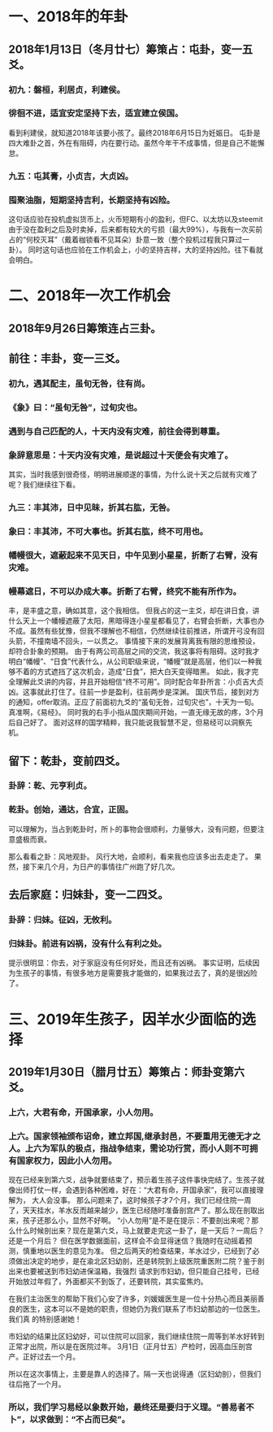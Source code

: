 # 一、2018年的年卦
## 2018年1月13日（冬月廿七）筹策占：屯卦，变一五爻。

### 初九：磐桓，利居贞，利建侯。
### 徘徊不进，适宜安定坚持下去，适宜建立侯国。

看到利建侯，就知道2018年该要小孩了。最终2018年6月15日为妊娠日。
屯卦是四大难卦之首，外在有阻碍，内在要行动。虽然今年干不成事情，但是自己不能懈怠。

### 九五：屯其膏，小贞吉，大贞凶。
### 囤聚油脂，短期坚持吉利，长期坚持有凶险。

这句话应验在投机虚拟货币上，火币短期有小的盈利，但FC、以太坊以及steemit由于没在盈利之后及时卖掉，后来都有较大的亏损（最大99%），与我有一次买前占的“何校灭耳”（戴着枷锁看不见耳朵）卦意一致（整个投机过程我只算过一卦）。
同时这句话也应验在工作机会上，小的坚持吉祥，大的坚持凶险。往下看就会明白。


# 二、2018年一次工作机会
## 2018年9月26日筹策连占三卦。

## 前往：丰卦，变一三爻。

### 初九，遇其配主，虽旬无咎，往有尚。 
### 《象》曰：“虽旬无咎”，过旬灾也。
### 遇到与自己匹配的人，十天内没有灾难，前往会得到尊重。
### 象辞意思是：十天内没有灾难，是说超过十天便会有灾难了。

其实，当时我感到很奇怪，明明进展顺遂的事情，为什么说十天之后就有灾难了呢？我们继续往下看。

### 九三：丰其沛，日中见昧，折其右肱，无咎。
### 象曰：丰其沛，不可大事也。折其右肱，终不可用也。
### 幡幔很大，遮蔽起来不见天日，中午见到小星星，折断了右臂，没有灾难。
### 幔幕遮日，不可以办成大事。折断了右臂，终究不能有所作为。

丰，是丰盛之意，确如其意，这个我相信。
但我占的这一主爻，却在讲日食，讲什么天上一个幡幔遮蔽了太阳，黑暗得连小星星都看见了，右臂会折断，大事也办不成。虽然有些犹豫，但我不理解也不相信，仍然继续往前推进，所谓开弓没有回头箭，不撞南墙不回头，一以贯之。
事情接下来的发展背离我有限的思维预设，却符合卦象的预期。
由于有两公司高层之间的交流，我这事将有阻碍。这时我才明白“幡幔”、“日食”代表什么，从公司职级来说，“幡幔”就是高层，他们以一种我够不着的方式遮挡了这次机会，造成“日食”，把大白天变得暗黑。
如此，我才完全理解此爻讲的内容，并且开始相信“终不可用”。同时配合年卦所言：小贞吉大贞凶。这事就此打住了。往前一步是盈利，往前两步是深渊。
国庆节后，接到对方的通知，offer取消。正应了前面初九爻的“虽旬无咎，过旬灾也”，十天为一旬。真准啊，《易经》。
同时我的右手小指从国庆期间开始，一直无缘无故的疼，3个月后自己好了。
面对这样的国学精粹，我只能说我智慧不足，但易经可以洞察先机。



## 留下：乾卦，变前四爻。

### 卦辞：乾、元亨利贞。
### 乾卦。创始，通达，合宜，正固。

可以理解为，当占到乾卦时，所卜的事物会很顺利，力量够大，没有问题，但要注意盛极而衰。

那么看看之卦：风地观卦。
风行大地，会顺利，看来我也应该多出去走走了。
果然，接下来几个月，为日产的事情往广州跑了好几次。


## 去后家庭：归妹卦，变一二四爻。

### 卦辞：归妹。征凶，无攸利。
### 归妹卦。前进有凶祸，没有什么有利之处。

提示很明显：你去，对于家庭没有任何好处，而且还有凶祸。
事实证明，后续因为生孩子的事情，有很多地方是需要我才能做的，如果我过去了，真的是很凶险了。

# 三、2019年生孩子，因羊水少面临的选择
## 2019年1月30日（腊月廿五）筹策占：师卦变第六爻。

### 上六，大君有命，开国承家，小人勿用。
### 上六。国家领袖颁布诏命，建立邦国,继承封邑，不要重用无德无才之人。上六为军队的极点，指战争结束，需论功行赏，而小人则不可拥有国家权力，因此小人勿用。

现在已经来到第六爻，战争就要结束了，预示着生孩子这件事快完结了。生孩子就像出师打仗一样，会遇到各种困难，好在：“大君有命，开国承家”，我可以直接理解为，
大人会没事。
那么问题来了，这时候孩子才7个月，我们已经住院一周了，天天挂水，羊水反而越来越少，医生已经随时准备剖宫产了。那么现在剖取出来，孩子还那么小，显然不好啊。
“小人勿用”是不是在提示：不要剖出来呢？那么什么时候剖出来？现在是第六爻，马上就要走完这一卦了，是一天后？一周后？还是一个月后？
但在医学数据面前，这样会不会显得迷信？我随时在动摇着预测，慎重地以医生的意见为准。
但之后两天的检查结果，羊水过少，已经到了必须做出决定的地步，是在渝北区妇幼剖，还是转院到上级医院重医附二院？鉴于剖出来也要被送到市妇幼进保温箱，我强烈
请求到市妇幼，但只能自己挂号，已经开始放过年假了，外面都买不到饭了，还要转院，其实蛮焦灼。

在我们主治医生的帮助下我们心安了许多，刘媛媛医生是一位十分热心而且美丽善良的医生，这本可以不是她的职责，但她仍为我们联系了市妇幼那边的一位医生。我们真
的特别感谢她！

市妇幼的结果比区妇幼好，可以住院可以回家，我们继续住院一周等到羊水好转到正常才出院，所以是在医院过年。
3月1日（正月廿五）产检时，因高血压剖宫产。正好过去一个月。

所以在这次事情上，主要是靠人的选择了。隔一天也说得通（区妇幼剖），但我们往后拖了一个月。

### 所以，我们学习易经以象数开始，最终还是要归于义理。“善易者不卜”，以求做到：“不占而已矣”。
